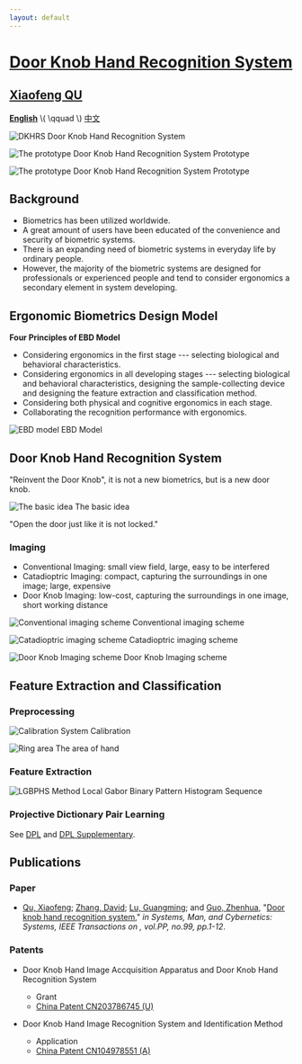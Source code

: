 ```yaml
---
layout: default
---
```


[Door Knob Hand Recognition System]({{site.url}}/)
==================================

## [Xiaofeng QU][csxfqu] ##

[**English**](/) \\( \\qquad \\) [中文](/cn/)

![DKHRS](/images/fig_device.png)
Door Knob Hand Recognition System

![The prototype](/images/fig_prototype.png)
Door Knob Hand Recognition System Prototype

![The prototype](/images/fig_prototype.png)
Door Knob Hand Recognition System Prototype

## Background ##

+ Biometrics has been utilized worldwide.
+ A great amount of users have been educated of the convenience and security of biometric systems.
+ There is an expanding need of biometric systems in everyday life by ordinary people.
+ However, the majority of the biometric systems are designed for professionals or experienced people and tend to consider ergonomics a secondary element in system developing.

## Ergonomic Biometrics Design Model ##

**Four Principles of EBD Model**

+ Considering ergonomics in the first stage --- selecting biological and behavioral characteristics.
+ Considering ergonomics in all developing stages --- selecting biological and behavioral characteristics, designing the sample-collecting device and designing the feature extraction and classification method.
+ Considering both physical and cognitive ergonomics in each stage.
+ Collaborating the recognition performance with ergonomics.

![EBD model](/images/fig_newmodel.svg)
EBD Model

## Door Knob Hand Recognition System ##

"Reinvent the Door Knob", it is not a new biometrics, but is a new door knob.

![The basic idea](/images/fig_origin.png)
The basic idea

"Open the door just like it is not locked."

### Imaging ###

+ Conventional Imaging: small view field, large, easy to be interfered
+ Catadioptric Imaging: compact, capturing the surroundings in one image; large, expensive
+ Door Knob Imaging: low-cost, capturing the surroundings in one image, short working distance

![Conventional imaging scheme](/images/fig_conventionalimaging.svg)
Conventional imaging scheme

![Catadioptric imaging scheme](/images/fig_cata.png)
Catadioptric imaging scheme

![Door Knob Imaging scheme](/images/fig_doorknobimaging.svg)
Door Knob Imaging scheme

## Feature Extraction and Classification ##

### Preprocessing ###

![Calibration](/images/fig_calibration.png)
System Calibration

![Ring area](/images/fig_ring.png)
The area of hand

### Feature Extraction ###

![LGBPHS Method](/images/fig_lgbphs.svg)
Local Gabor Binary Pattern Histogram Sequence

### Projective Dictionary Pair Learning

See [DPL](/dpl/) and [DPL Supplementary](/dpl-supplementary/).


## Publications ##

### Paper ###

+ [Qu, Xiaofeng][csxfqu]; [Zhang, David][csdzhang]; [Lu, Guangming][csgmlu]; and [Guo, Zhenhua][cszhguo], "[Door knob hand recognition system][dkhrs]," *in Systems, Man, and Cybernetics: Systems, IEEE Transactions on , vol.PP, no.99, pp.1-12*.

### Patents ###

+ Door Knob Hand Image Accquisition Apparatus and Door Knob Hand Recognition System
  + Grant
  + [China Patent CN203786745 (U)](https://www.google.com/patents/CN203786745U?cl=en&dq=CN203786745)


+ Door Knob Hand Image Recognition System and Identification Method
  + Application
  + [China Patent CN104978551 (A)](http://www.google.com/patents/CN104978551A?cl=en)

[csxfqu]: http://www.quxiaofeng.me/about
[csdzhang]: http://www4.comp.polyu.edu.hk/~csdzhang/
[csgmlu]: http://www.hitsz.edu.cn/body/shizi/detailen.php?strID=396
[cszhguo]: http://www.sz.tsinghua.edu.cn/publish/sz/139/2012/20120420104947649501973/20120420104947649501973_.html
[dkhrs]: http://ieeexplore.ieee.org/xpl/articleDetails.jsp?arnumber=7433472